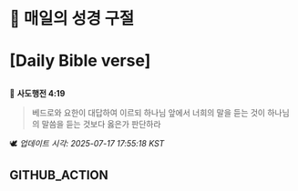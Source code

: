 # 🙏 매일의 성경 구절
# [Daily Bible verse]
##
<!-- START_BIBLE_VERSE -->
📖 **사도행전 4:19**
> 베드로와 요한이 대답하여 이르되 하나님 앞에서 너희의 말을 듣는 것이 하나님의 말씀을 듣는 것보다 옳은가 판단하라

🕊️ _업데이트 시각: 2025-07-17 17:55:18 KST_
  <!-- END_BIBLE_VERSE -->
## GITHUB_ACTION
